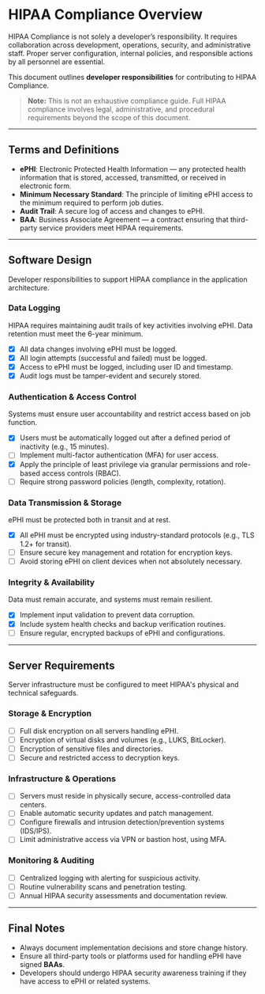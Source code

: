 # HIPAA Compliance Overview

HIPAA Compliance is not solely a developer’s responsibility. It requires collaboration across development, operations, security, and administrative staff. Proper server configuration, internal policies, and responsible actions by all personnel are essential.

This document outlines **developer responsibilities** for contributing to HIPAA Compliance.

> **Note:** This is not an exhaustive compliance guide. Full HIPAA compliance involves legal, administrative, and procedural requirements beyond the scope of this document.

---

## Terms and Definitions

- **ePHI**: Electronic Protected Health Information — any protected health information that is stored, accessed, transmitted, or received in electronic form.
- **Minimum Necessary Standard**: The principle of limiting ePHI access to the minimum required to perform job duties.
- **Audit Trail**: A secure log of access and changes to ePHI.
- **BAA**: Business Associate Agreement — a contract ensuring that third-party service providers meet HIPAA requirements.

---

## Software Design

Developer responsibilities to support HIPAA compliance in the application architecture.

### Data Logging

HIPAA requires maintaining audit trails of key activities involving ePHI. Data retention must meet the 6-year minimum.

- [x] All data changes involving ePHI must be logged.
- [x] All login attempts (successful and failed) must be logged.
- [x] Access to ePHI must be logged, including user ID and timestamp.
- [x] Audit logs must be tamper-evident and securely stored.

### Authentication & Access Control

Systems must ensure user accountability and restrict access based on job function.

- [x] Users must be automatically logged out after a defined period of inactivity (e.g., 15 minutes).
- [ ] Implement multi-factor authentication (MFA) for user access.
- [x] Apply the principle of least privilege via granular permissions and role-based access controls (RBAC).
- [ ] Require strong password policies (length, complexity, rotation).

### Data Transmission & Storage

ePHI must be protected both in transit and at rest.

- [x] All ePHI must be encrypted using industry-standard protocols (e.g., TLS 1.2+ for transit).
- [ ] Ensure secure key management and rotation for encryption keys.
- [ ] Avoid storing ePHI on client devices when not absolutely necessary.

### Integrity & Availability

Data must remain accurate, and systems must remain resilient.

- [x] Implement input validation to prevent data corruption.
- [x] Include system health checks and backup verification routines.
- [ ] Ensure regular, encrypted backups of ePHI and configurations.

---

## Server Requirements

Server infrastructure must be configured to meet HIPAA's physical and technical safeguards.

### Storage & Encryption

- [ ] Full disk encryption on all servers handling ePHI.
- [ ] Encryption of virtual disks and volumes (e.g., LUKS, BitLocker).
- [ ] Encryption of sensitive files and directories.
- [ ] Secure and restricted access to decryption keys.

### Infrastructure & Operations

- [ ] Servers must reside in physically secure, access-controlled data centers.
- [ ] Enable automatic security updates and patch management.
- [ ] Configure firewalls and intrusion detection/prevention systems (IDS/IPS).
- [ ] Limit administrative access via VPN or bastion host, using MFA.

### Monitoring & Auditing

- [ ] Centralized logging with alerting for suspicious activity.
- [ ] Routine vulnerability scans and penetration testing.
- [ ] Annual HIPAA security assessments and documentation review.

---

## Final Notes

- Always document implementation decisions and store change history.
- Ensure all third-party tools or platforms used for handling ePHI have signed **BAAs**.
- Developers should undergo HIPAA security awareness training if they have access to ePHI or related systems.

